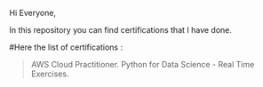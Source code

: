 Hi Everyone,

In this repository you can find certifications that I have done. 

#Here the list of certifications :
> AWS Cloud Practitioner.
> Python for Data Science - Real Time Exercises.
